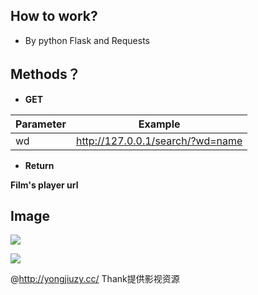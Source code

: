 ## How to work?

- By python Flask and Requests

## Methods？

- **GET**

Parameter | Example
----------|--------
wd        |http://127.0.0.1/search/?wd=name

- **Return**

**Film's player url**

## Image

![](http://ww1.sinaimg.cn/large/0072BNKcly1fzfcsi2po7j30vl03pt95.jpg)

![](http://ww1.sinaimg.cn/large/0072BNKcly1fzfcsmdoipj30t90663yv.jpg)


@http://yongjiuzy.cc/  Thank提供影视资源
